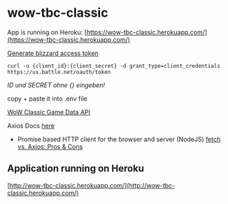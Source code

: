 # wow-tbc-classic

App is running on Heroku: [https://wow-tbc-classic.herokuapp.com/](https://wow-tbc-classic.herokuapp.com/)

[Generate blizzard access token](https://develop.battle.net/documentation/guides/using-oauth/client-credentials-flow)

`curl -u {client_id}:{client_secret} -d grant_type=client_credentials https://us.battle.net/oauth/token`

*ID und SECRET ohne {} eingeben!*

copy + paste it into .env file

[WoW Classic Game Data API](https://develop.battle.net/documentation/world-of-warcraft-classic/game-data-apis)

Axios Docs [here](https://axios-http.com/docs/intro)
- Promise based HTTP client for the browser and server (NodeJS)
[fetch vs. Axios: Pros & Cons](https://www.atecna.ca/blog/fetch-vs-axios/)

## Application running on Heroku
[http://wow-tbc-classic.herokuapp.com/](http://wow-tbc-classic.herokuapp.com/)